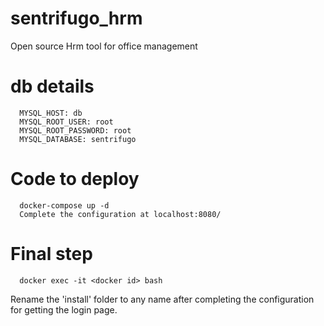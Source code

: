 # sentrifugo_hrm
Open source Hrm tool for office management


# db details 
      MYSQL_HOST: db
      MYSQL_ROOT_USER: root
      MYSQL_ROOT_PASSWORD: root
      MYSQL_DATABASE: sentrifugo
      
# Code to deploy
      docker-compose up -d
      Complete the configuration at localhost:8080/
      
# Final step

      docker exec -it <docker id> bash
Rename the 'install' folder to any name after completing the configuration for getting the login page.  
